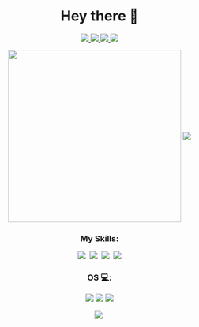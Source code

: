 <h1 align="center">Hey there 👋</h1>

<p align='center'>
  <a href="https://twitter.com/ewan1011">
    <img src="https://img.shields.io/badge/twitter-%231DA1F2.svg?&style=for-the-badge&logo=twitter&logoColor=white" />
  </a>
  <a href="https://discordapp.com/users/453966433379024896">
    <img src="https://img.shields.io/badge/Discord-%235865F2.svg?style=for-the-badge&logo=discord&logoColor=white" />
  </a>
  <a href="https://t.me/ewan1011">
    <img src="https://img.shields.io/badge/Telegram-2CA5E0?style=for-the-badge&logo=telegram&logoColor=white" />
  </a>
  <a href="https://www.reddit.com/user/Electronic-Moment-32">
    <img src="https://img.shields.io/badge/Reddit-FF4500?style=for-the-badge&logo=reddit&logoColor=white" />
  </a> 
</p>

<p align='center'>
  <img align="center" src="https://github-readme-stats.vercel.app/api?username=ew4n1011&show_icons=true&count_private=true&theme=blueberry" width="350"/>
  <img align="center" src="https://github-readme-stats.vercel.app/api/top-langs/?username=ew4n1011&theme=blueberry&layout=compact&langs_count=4" />
</p>

<h3 align="center">My Skills:</h3>
<p align="center">  
  <!--HTML-->
  <a href="https://developer.mozilla.org/en-US/docs/Glossary/HTML5" target="_blank"><img src="https://img.shields.io/badge/html5%20-%23E34F26.svg?&style=for-the-badge&logo=html5&logoColor=white"></a>&nbsp;
  <!--CSS-->
  <a href="https://developer.mozilla.org/en-US/docs/Web/CSS" target="_blank"><img src="https://img.shields.io/badge/css3%20-%231572B6.svg?&style=for-the-badge&logo=css3&logoColor=white"></a>&nbsp;
  <!--Docker-->
  <a href="https://www.docker.com" target="_blank"><img src="https://img.shields.io/badge/docker-%230db7ed.svg?style=for-the-badge&logo=docker&logoColor=white"></a>&nbsp;
  <!--Shell-->
  <a href="https://www.gnu.org/software/bash/" target="_blank"><img src="https://img.shields.io/badge/shell_script-%23121011.svg?style=for-the-badge&logo=gnu-bash&logoColor=white"></a>
</p>

<h3 align='center'>OS 💻:</h3>
<p align='center'>
  <a href="https://www.microsoft.com/en-us/software-download/windows11" target="_blank"><img src="https://img.shields.io/badge/Windows%2011-%230079d5.svg?style=for-the-badge&logo=Windows%2011&logoColor=white"></a>
  <a href="https://archlinux.org" target="_blank"><img src="https://img.shields.io/badge/Arch%20Linux-1793D1?logo=arch-linux&logoColor=fff&style=for-the-badge"></a>
  <a href="https://www.debian.org" target="_blank"><img src="https://img.shields.io/badge/Debian-D70A53?style=for-the-badge&logo=debian&logoColor=white"></a>
</p>

<p align='center'>
<a href="https://github.com/Ew4n1011/dotfiles"><img align="center" src="https://github-readme-stats.vercel.app/api/pin/?username=ew4n1011&repo=dotfiles&theme=blueberry" /></a>&nbsp; 
</p>

<!--
**Ew4n1011/Ew4n1011** is a ✨ _special_ ✨ repository because its `README.md` (this file) appears on your GitHub profile.

Here are some ideas to get you started:

- 🔭 I’m currently working on ...
- 🌱 I’m currently learning ...
- 👯 I’m looking to collaborate on ...
- 🤔 I’m looking for help with ...
- 💬 Ask me about ...
- 📫 How to reach me: ...
- 😄 Pronouns: ...
- ⚡ Fun fact: ...
-->
